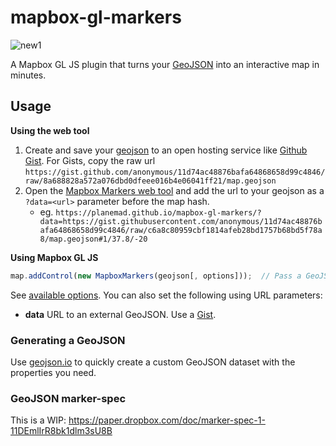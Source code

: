 # mapbox-gl-markers

![new1](https://user-images.githubusercontent.com/126868/35832156-2f69edfe-0a9a-11e8-8f9f-cd4add6e9555.gif)

A Mapbox GL JS plugin that turns your [GeoJSON](http://geojson.io/#id=gist:anonymous/96d84a56487ec7221365ab3781326671&map=1/36/19) into an interactive map in minutes.


## Usage

**Using the web tool**

1. Create and save your [geojson](http://geojson.io/#id=gist:anonymous/11d74ac48876bafa64868658d99c4846&map=1/-12/-1) to an open hosting service like [Github Gist](https://gist.github.com/anonymous/11d74ac48876bafa64868658d99c4846). For Gists, copy the raw url `https://gist.github.com/anonymous/11d74ac48876bafa64868658d99c4846/raw/8a688828a572a076dbd0dfeee016b4e06041ff21/map.geojson`
2. Open the [Mapbox Markers web tool](https://planemad.github.io/mapbox-gl-markers/) and add the url to your geojson as a `?data=<url>` parameter before the map hash.
    - eg. `https://planemad.github.io/mapbox-gl-markers/?data=https://gist.githubusercontent.com/anonymous/11d74ac48876bafa64868658d99c4846/raw/c6a8c80959cbf1814afeb28bd1757b68bd5f78a8/map.geojson#1/37.8/-20`

**Using Mapbox GL JS**

```javascript
map.addControl(new MapboxMarkers(geojson[, options]));  // Pass a GeoJSON feature collection that follows the marker-spec
```

See [available options](). You can also set the following using URL parameters:
- **data** URL to an external GeoJSON. Use a [Gist](https://gist.github.com/anonymous/11d74ac48876bafa64868658d99c4846).

### Generating a GeoJSON

Use [geojson.io](http://geojson.io/#id=gist:anonymous/11d74ac48876bafa64868658d99c4846&map=1/-12/-1) to quickly create a custom GeoJSON dataset with the properties you need. 

### GeoJSON marker-spec

This is a WIP: https://paper.dropbox.com/doc/marker-spec-1-11DEmlIrR8bk1dlm3sU8B